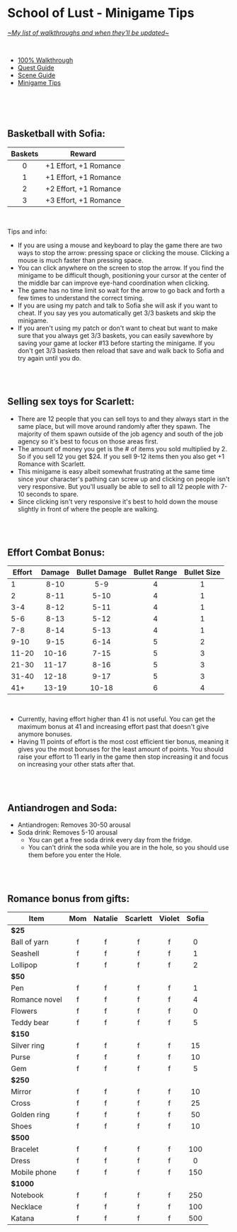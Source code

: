 # School of Lust - Minigame Tips
[*\~My list of walkthroughs and when they'll be updated\~*](https://www.patreon.com/maimlain)

<br>

- [100% Walkthrough](https://github.com/maim-lain/schooloflust/blob/master/walkthrough.md)  
- [Quest Guide](https://github.com/maim-lain/schooloflust/blob/master/quests.md)  
- [Scene Guide](https://github.com/maim-lain/schooloflust/blob/master/scenes.md)  
- [Minigame Tips](https://github.com/maim-lain/schooloflust/blob/master/minigames.md)  

<br>
<br>
<br>

## Basketball with Sofia:
Baskets | Reward
:---: | ---
0  | +1 Effort, +1 Romance
1  | +1 Effort, +1 Romance
2  | +2 Effort, +1 Romance
3  | +3 Effort, +1 Romance

<br>

Tips and info:
- If you are using a mouse and keyboard to play the game there are two ways to stop the arrow: pressing space or clicking the mouse. Clicking a mouse is much faster than pressing space.
- You can click anywhere on the screen to stop the arrow. If you find the minigame to be difficult though, positioning your cursor at the center of the middle bar can improve eye-hand coordination when clicking.
- The game has no time limit so wait for the arrow to go back and forth a few times to understand the correct timing.
- If you are using my patch and talk to Sofia she will ask if you want to cheat. If you say yes you automatically get 3/3 baskets and skip the minigame.
- If you aren't using my patch or don't want to cheat but want to make sure that you always get 3/3 baskets, you can easily savewhore by saving your game at locker #13 before starting the minigame. If you don't get 3/3 baskets then reload that save and walk back to Sofia and try again until you do.

<br>
<br>

## Selling sex toys for Scarlett:
- There are 12 people that you can sell toys to and they always start in the same place, but will move around randomly after they spawn. The majority of them spawn outside of the job agency and south of the job agency so it's best to focus on those areas first.
- The amount of money you get is the # of items you sold multiplied by 2. So if you sell 12 you get $24. If you sell 9-12 items then you also get +1 Romance with Scarlett.
- This minigame is easy albeit somewhat frustrating at the same time since your character's pathing can screw up and clicking on people isn't very responsive. But you'll usually be able to sell to all 12 people with 7-10 seconds to spare.
- Since clicking isn't very responsive it's best to hold down the mouse slightly in front of where the people are walking.

<br>
<br>

## Effort Combat Bonus:
Effort | Damage | Bullet Damage | Bullet Range | Bullet Size
--- | :---: | :---: | :---: | :---:
1 | 8-10 | 5-9 | 4 | 1
2 | 8-11 | 5-10 | 4 | 1
3-4 | 8-12 | 5-11 | 4 | 1
5-6 | 8-13 | 5-12 | 4 | 1
7-8 | 8-14 | 5-13 | 4 | 1
9-10 | 9-15 | 6-14 | 5 | 2
11-20 | 10-16 | 7-15 | 5 | 3
21-30 | 11-17 | 8-16 | 5 | 3
31-40 | 12-18 | 9-17 | 5 | 3
41+ | 13-19 | 10-18 | 6 | 4

<br>

- Currently, having effort higher than 41 is not useful. You can get the maximum bonus at 41 and increasing effort past that doesn't give anymore bonuses.
- Having 11 points of effort is the most cost efficient tier bonus, meaning it gives you the most bonuses for the least amount of points. You should raise your effort to 11 early in the game then stop increasing it and focus on increasing your other stats after that.

<br>
<br>

## Antiandrogen and Soda:
- Antiandrogen: Removes 30-50 arousal
- Soda drink: Removes 5-10 arousal
  - You can get a free soda drink every day from the fridge.
  - You can't drink the soda while you are in the hole, so you should use them before you enter the Hole.

<br>
<br>

## Romance bonus from gifts:
Item | Mom | Natalie | Scarlett | Violet | Sofia
--- | :---: | :---: | :---: | :---: | :---:
**$25** | &nbsp; | &nbsp; | &nbsp; | &nbsp; | &nbsp;
Ball of yarn | f | f | f | f | 0
Seashell | f | f | f | f | 1
Lollipop | f | f | f | f | 2
**$50** | &nbsp; | &nbsp; | &nbsp; | &nbsp; | &nbsp;
Pen | f | f | f | f | 1
Romance novel | f | f | f | f | 4
Flowers | f | f | f | f | 0
Teddy bear | f | f | f | f | 5
**$150** | &nbsp; | &nbsp; | &nbsp; | &nbsp; | &nbsp;
Silver ring | f | f | f | f | 15
Purse | f | f | f | f | 10
Gem | f | f | f | f | 5
**$250** | &nbsp; | &nbsp; | &nbsp; | &nbsp; | &nbsp;
Mirror | f | f | f | f | 10
Cross | f | f | f | f | 25
Golden ring | f | f | f | f | 50
Shoes | f | f | f | f | 10
**$500** | &nbsp; | &nbsp; | &nbsp; | &nbsp; | &nbsp;
Bracelet | f | f | f | f | 100
Dress | f | f | f | f | 0
Mobile phone | f | f | f | f | 150
**$1000** | &nbsp; | &nbsp; | &nbsp; | &nbsp; | &nbsp;
Notebook | f | f | f | f | 250
Necklace | f | f | f | f | 100
Katana | f | f | f | f | 500
